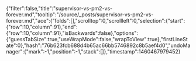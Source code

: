 {"filter":false,"title":"supervisor-vs-pm2-vs-forever.md","tooltip":"/source/_posts/supervisor-vs-pm2-vs-forever.md","ace":{"folds":[],"scrolltop":0,"scrollleft":0,"selection":{"start":{"row":10,"column":91},"end":{"row":10,"column":91},"isBackwards":false},"options":{"guessTabSize":true,"useWrapMode":false,"wrapToView":true},"firstLineState":0},"hash":"76b623fcb688d4b65ac66bb5746892c8b5aef4d0","undoManager":{"mark":-1,"position":-1,"stack":[]},"timestamp":1460467979452}